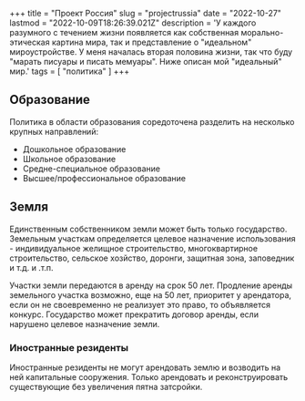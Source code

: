 +++
title = "Проект Россия"
slug = "projectrussia"
date = "2022-10-27"
lastmod = "2022-10-09T18:26:39.021Z"
description = 'У каждого разумного с течением жизни появляется как собственная  морально-этическая картина мира, так и представление о "идеальном" мироустройстве. У меня началась вторая половина жизни, так что буду "марать писуары и писать мемуары". Ниже описан мой "идеальный" мир.'
tags = [ "политика" ]
+++

## Образование

Политика в области образования соредоточена разделить на несколько крупных направлений:

- Дошкольное образование
- Школьное образование
- Средне-специальное образование
- Высшее/профессиональное образование

## Земля

Единственным собственником земли может быть только государство. Земельным участкам определяется целевое назначение использования - индивидуальное желищное строительство, многоквартирное строительство, сельское хозйство, доронги,  защитная зона, заповедник и т.д. и .т.п.
<!-- TODO: Составить исчерпывающий список назначения земель -->
Участки земли передаются в аренду на срок 50 лет. Продление аренды земельного участка возможно, еще на 50 лет, приоритет у арендатора, если он не своевременно не реализует это право, то объявляется конкурс.
Государство может прекратить договор аренды, если нарушено целевое назначение земли.

### Иностранные резиденты

Иностранные резиденты не могут арендовать землю и возводить на ней капитальные сооружения. Только арендовать и реконструировать существующие без увеличения пятна затсройки.
